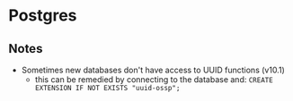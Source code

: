 # Postgres

## Notes

* Sometimes new databases don't have access to UUID functions (v10.1)
  * this can be remedied by connecting to the database and: `CREATE EXTENSION IF NOT EXISTS "uuid-ossp";`
